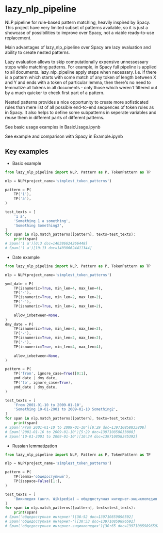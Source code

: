 # lazy_nlp_pipeline

NLP pipeline for rule-based pattern matching, heavily inspired by Spacy. This project have very limited subset of patterns available, so it is just a showcase of possibilities to improve over Spacy, not a viable ready-to-use replacement.

Main advantages of lazy_nlp_pipeline over Spacy are lazy evaluation and ability to create nested patterns.

Lazy evaluation allows to skip computationally expensive unnessessary steps while matching patterns. For example, in Spacy full pipeline is applied to all documents. lazy_nlp_pipeline apply steps when necessary. I.e. if there is a pattern which starts with some match of any token of length between X and Y and ends with a token of particular lemma, then there's no need to lemmatize all tokens in all documents - only those which weren't filtered out by a much quicker to check first part of a pattern.

Nested patterns provides a nice opportunity to create more sofisticated rules than mere list of all possible end-to-end sequences of token rules as in Spacy. It also helps to define some subpatterns in seperate variables and reuse them in different parts of different patterns.

See basic usage examples in BasicUsage.ipynb

See example and comparison with Spacy in Example.ipynb

## Key examples

- Basic example

```python
from lazy_nlp_pipeline import NLP, Pattern as P, TokenPattern as TP

nlp = NLP(project_name='simplest_token_patterns')

pattern = P(
    TP('1'),
    TP('a'),
)

test_texts = [
    '1 a',
    'Something 1 a something',
    'Something Something2',
]
for span in nlp.match_patterns([pattern], texts=test_texts):
    print(span)
# Span('1 a')[0:3 doc=140386624266448]
# Span('1 a')[10:13 doc=140386624411344]
```

- Date example

```python
from lazy_nlp_pipeline import NLP, Pattern as P, TokenPattern as TP

nlp = NLP(project_name='simplest_token_patterns')

ymd_date = P(
    TP(isnumeric=True, min_len=4, max_len=4),
    TP('-'),
    TP(isnumeric=True, min_len=2, max_len=2),
    TP('-'),
    TP(isnumeric=True, min_len=2, max_len=2),
    
    allow_inbetween=None,
)
dmy_date = P(
    TP(isnumeric=True, min_len=2, max_len=2),
    TP('-'),
    TP(isnumeric=True, min_len=2, max_len=2),
    TP('-'),
    TP(isnumeric=True, min_len=4, max_len=4),
    
    allow_inbetween=None,
)

pattern = P(
    TP('from', ignore_case=True)[0:1],
    ymd_date | dmy_date,
    TP('to', ignore_case=True),
    ymd_date | dmy_date,
)

test_texts = [
    'From 2001-01-10 to 2009-01-10',
    'Something 10-01-2001 to 2009-01-10 Something2',
]
for span in nlp.match_patterns([pattern], texts=test_texts):
    print(span)
# Span('From 2001-01-10 to 2009-01-10')[0:29 doc=139710858833808]
# Span('2001-01-10 to 2009-01-10')[5:29 doc=139710858833808]
# Span('10-01-2001 to 2009-01-10')[10:34 doc=139710858245392]
```

- Russian lemmatization

```python
from lazy_nlp_pipeline import NLP, Pattern as P, TokenPattern as TP

nlp = NLP(project_name='simplest_token_patterns')

pattern = P(
    TP(lemma='общедоступный'),
    TP(isspace=False)[1:],
)

test_texts = [
    'Википедия (англ. Wikipedia) — общедоступная интернет-энциклопедия реализованная на принципах вики',
]
for span in nlp.match_patterns([pattern], texts=test_texts):
    print(span)
# Span('общедоступная интернет')[30:52 doc=139710859896592]
# Span('общедоступная интернет-')[30:53 doc=139710859896592]
# Span('общедоступная интернет-энциклопедия')[30:65 doc=139710859896592]
```
